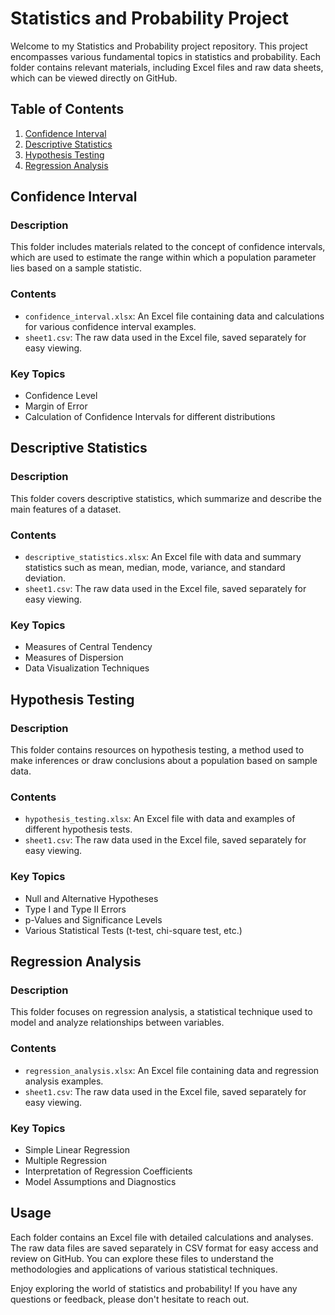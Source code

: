 # Statistics and Probability Project

Welcome to my Statistics and Probability project repository. This project encompasses various fundamental topics in statistics and probability. Each folder contains relevant materials, including Excel files and raw data sheets, which can be viewed directly on GitHub.

## Table of Contents

1. [Confidence Interval](#confidence-interval)
2. [Descriptive Statistics](#descriptive-statistics)
3. [Hypothesis Testing](#hypothesis-testing)
4. [Regression Analysis](#regression-analysis)

## Confidence Interval

### Description
This folder includes materials related to the concept of confidence intervals, which are used to estimate the range within which a population parameter lies based on a sample statistic.

### Contents
- `confidence_interval.xlsx`: An Excel file containing data and calculations for various confidence interval examples.
- `sheet1.csv`: The raw data used in the Excel file, saved separately for easy viewing.

### Key Topics
- Confidence Level
- Margin of Error
- Calculation of Confidence Intervals for different distributions

## Descriptive Statistics

### Description
This folder covers descriptive statistics, which summarize and describe the main features of a dataset.

### Contents
- `descriptive_statistics.xlsx`: An Excel file with data and summary statistics such as mean, median, mode, variance, and standard deviation.
- `sheet1.csv`: The raw data used in the Excel file, saved separately for easy viewing.

### Key Topics
- Measures of Central Tendency
- Measures of Dispersion
- Data Visualization Techniques

## Hypothesis Testing

### Description
This folder contains resources on hypothesis testing, a method used to make inferences or draw conclusions about a population based on sample data.

### Contents
- `hypothesis_testing.xlsx`: An Excel file with data and examples of different hypothesis tests.
- `sheet1.csv`: The raw data used in the Excel file, saved separately for easy viewing.

### Key Topics
- Null and Alternative Hypotheses
- Type I and Type II Errors
- p-Values and Significance Levels
- Various Statistical Tests (t-test, chi-square test, etc.)

## Regression Analysis

### Description
This folder focuses on regression analysis, a statistical technique used to model and analyze relationships between variables.

### Contents
- `regression_analysis.xlsx`: An Excel file containing data and regression analysis examples.
- `sheet1.csv`: The raw data used in the Excel file, saved separately for easy viewing.

### Key Topics
- Simple Linear Regression
- Multiple Regression
- Interpretation of Regression Coefficients
- Model Assumptions and Diagnostics

## Usage

Each folder contains an Excel file with detailed calculations and analyses. The raw data files are saved separately in CSV format for easy access and review on GitHub. You can explore these files to understand the methodologies and applications of various statistical techniques.


Enjoy exploring the world of statistics and probability! If you have any questions or feedback, please don't hesitate to reach out.
